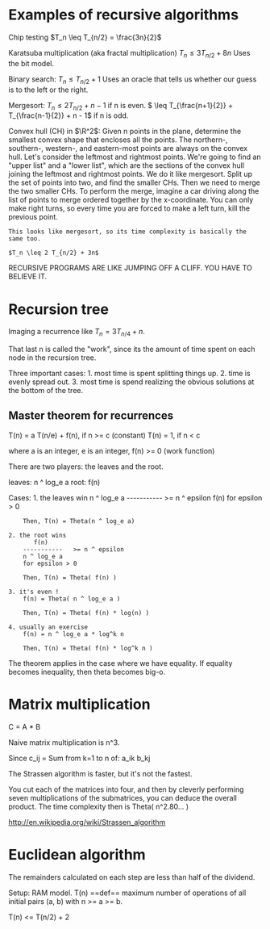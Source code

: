 Examples of recursive algorithms
================================

Chip testing
    $T_n \leq T_{n/2} = \frac{3n}{2}$

Karatsuba multiplication (aka fractal multiplication)
    $T_n \leq 3 T_{n/2} + 8n$
    Uses the bit model.

Binary search:
    $T_n \leq T_{n/2} + 1$
    Uses an oracle that tells us whether our guess is to the left or the right.

Mergesort:
    $T_n \leq 2 T_{n/2} + n - 1$ if n is even.
    $    \leq T_{\frac{n+1}{2}} + T_{\frac{n-1}{2}} + n - 1$ if n is odd.

Convex hull (CH) in $\R^2$:
    Given n points in the plane, determine the smallest convex shape that
    encloses all the points.
    The northern-, southern-, western-, and eastern-most points are always on
    the convex hull.
    Let's consider the leftmost and rightmost points. We're going to find an
    "upper list" and a "lower list", which are the sections of the convex hull
    joining the leftmost and rightmost points.
    We do it like mergesort. Split up the set of points into two, and find the
    smaller CHs. Then we need to merge the two smaller CHs.
    To perform the merge, imagine a car driving along the list of points to
    merge ordered together by the x-coordinate. You can only make right turns,
    so every time you are forced to make a left turn, kill the previous point.

    This looks like mergesort, so its time complexity is basically the same too.

    $T_n \leq 2 T_{n/2} + 3n$

RECURSIVE PROGRAMS ARE LIKE JUMPING OFF A CLIFF. YOU HAVE TO BELIEVE IT.

Recursion tree
==============

Imaging a recurrence like $T_n = 3 T_{n/4} + n$.

That last n is called the "work", since its the amount of time spent on each node in the recursion tree.

Three important cases:
    1. most time is spent splitting things up.
    2. time is evenly spread out.
    3. most time is spend realizing the obvious solutions at the bottom of the tree.

Master theorem for recurrences
------------------------------

T(n) = a T(n/e) + f(n), if n >= c (constant)
T(n) = 1, if n < c

where a is an integer, e is an integer, f(n) >= 0 (work function)

There are two players: the leaves and the root.

leaves: n ^ log_e a
root: f(n)

Cases:
    1. the leaves win
        n ^ log_e a
        -----------   >= n ^ epsilon
           f(n)
        for epsilon > 0

        Then, T(n) = Theta(n ^ log_e a)

    2. the root wins
           f(n)
        -----------   >= n ^ epsilon
        n ^ log_e a
        for epsilon > 0

        Then, T(n) = Theta( f(n) )

    3. it's even !
        f(n) = Theta( n ^ log_e a )

        Then, T(n) = Theta( f(n) * log(n) )

    4. usually an exercise
        f(n) = n ^ log_e a * log^k n

        Then, T(n) = Theta( f(n) * log^k n )

The theorem applies in the case where we have equality. If equality becomes inequality, then theta becomes big-o.

Matrix multiplication
=====================

C = A * B

Naive matrix multiplication is n^3.

Since c_ij = Sum from k=1 to n of: a_ik b_kj

The Strassen algorithm is faster, but it's not the fastest.

You cut each of the matrices into four, and then by cleverly performing seven
multiplications of the submatrices, you can deduce the overall product. The
time complexity then is Theta( n^2.80... )

http://en.wikipedia.org/wiki/Strassen_algorithm

Euclidean algorithm
===================

The remainders calculated on each step are less than half of the dividend.

Setup: RAM model. T(n) ==def== maximum number of operations of all initial pairs (a, b) with n >= a >= b.

T(n) <= T(n/2) + 2
